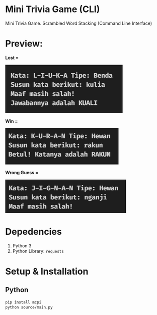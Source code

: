 # Mini Trivia Game (CLI)

Mini Trivia Game. Scrambled Word Stacking (Command Line Interface)

# Preview:

**Lost =**

<img src="./img/kalah.png" />

**Win =**

<img src="./img/menang.png" />

**Wrong Guess =**

<img src="./img/salah.png" />

# Depedencies

1. Python 3
2. Python Library: `requests`

# Setup & Installation

## Python

```
pip install mcpi
python source/main.py
```
